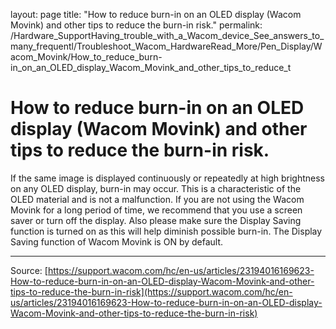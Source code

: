 layout: page
title: "How to reduce burn-in on an OLED display (Wacom Movink) and other tips to reduce the burn-in risk."
permalink: /Hardware_SupportHaving_trouble_with_a_Wacom_device_See_answers_to_many_frequentl/Troubleshoot_Wacom_HardwareRead_More/Pen_Display/Wacom_Movink/How_to_reduce_burn-in_on_an_OLED_display_Wacom_Movink_and_other_tips_to_reduce_t

# How to reduce burn-in on an OLED display (Wacom Movink) and other tips to reduce the burn-in risk.

If the same image is displayed continuously or repeatedly at high brightness on any OLED display, burn-in may occur. This is a characteristic of the OLED material and is not a malfunction. If you are not using the Wacom Movink for a long period of time, we recommend that you use a screen saver or turn off the display. Also please make sure the Display Saving function is turned on as this will help diminish possible burn-in. The Display Saving function of Wacom Movink is ON by default.

---
Source: [https://support.wacom.com/hc/en-us/articles/23194016169623-How-to-reduce-burn-in-on-an-OLED-display-Wacom-Movink-and-other-tips-to-reduce-the-burn-in-risk](https://support.wacom.com/hc/en-us/articles/23194016169623-How-to-reduce-burn-in-on-an-OLED-display-Wacom-Movink-and-other-tips-to-reduce-the-burn-in-risk)
